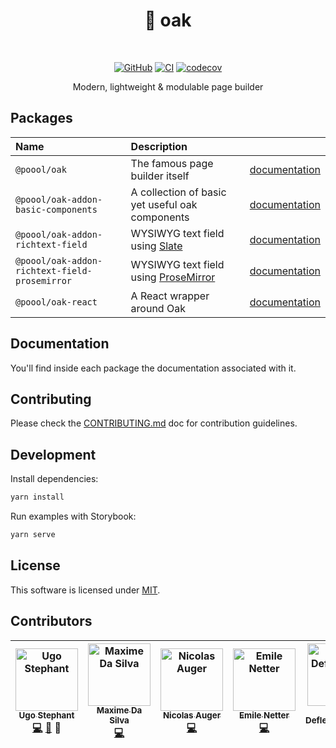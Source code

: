 <div align="center">

<h1>🌳 oak</h1>

<br />

[![GitHub](https://img.shields.io/github/license/p3ol/oak.svg)](https://github.com/p3ol/oak)
[![CI](https://github.com/p3ol/oak/workflows/CI/badge.svg)](https://github.com/p3ol/oak/actions)
[![codecov](https://codecov.io/gh/p3ol/oak/branch/master/graph/badge.svg)](https://codecov.io/gh/p3ol/oak)

<p>Modern, lightweight &amp; modulable page builder</p>
</div>

## Packages

| Name | Description | |
| :-- | :-- | :-- |
| `@poool/oak` | The famous page builder itself | [documentation](https://github.com/p3ol/oak/blob/master/packages/oak) |
| `@poool/oak-addon-basic-components` | A collection of basic yet useful oak components | [documentation](https://github.com/p3ol/oak/blob/master/packages/oak-addon-basic-components) |
| `@poool/oak-addon-richtext-field` | WYSIWYG text field using [Slate](https://github.com/ianstormtaylor/slate) | [documentation](https://github.com/p3ol/oak/blob/master/packages/oak-addon-richtext-field) |
| `@poool/oak-addon-richtext-field-prosemirror` | WYSIWYG text field using [ProseMirror](https://github.com/ProseMirror/prosemirror) | [documentation](https://github.com/p3ol/oak/blob/master/packages/oak-addon-richtext-field-prosemirror) |
| `@poool/oak-react` | A React wrapper around Oak | [documentation](https://github.com/p3ol/oak/blob/master/packages/oak-react) |

## Documentation

You'll find inside each package the documentation associated with it.

## Contributing

Please check the [CONTRIBUTING.md](https://github.com/p3ol/oak/blob/master/CONTRIBUTING.md) doc for contribution guidelines.

## Development

Install dependencies:

```bash
yarn install
```

Run examples with Storybook:

```bash
yarn serve
```

## License

This software is licensed under [MIT](https://github.com/p3ol/oak/blob/master/LICENSE).

## Contributors

<!-- Contributors START
Ugo_Stephant dackmin https://github.com/dackmin code doc tools
Maxime_Da_Silva maximedasilva https://github.com/maximedasilva code
Nicolas_Auger NicolasAuger https://github.com/NicolasAuger code
Emile_Netter emileNetter https://github.com/emileNetter code
Simon_Deflesschouwer defless https://github.com/defless code
Tyler_Escolano tyesc https://github.com/tyesc code
Contributors END -->
<!-- Contributors table START -->
| <img src="https://avatars.githubusercontent.com/dackmin?s=100" width="100" alt="Ugo Stephant" /><br />[<sub>Ugo Stephant</sub>](https://github.com/dackmin)<br />[💻](https://github.com/p3ol/oak/commits?author=dackmin) [📖](https://github.com/p3ol/oak/commits?author=dackmin) 🔧 | <img src="https://avatars.githubusercontent.com/maximedasilva?s=100" width="100" alt="Maxime Da Silva" /><br />[<sub>Maxime Da Silva</sub>](https://github.com/maximedasilva)<br />[💻](https://github.com/p3ol/oak/commits?author=maximedasilva) | <img src="https://avatars.githubusercontent.com/NicolasAuger?s=100" width="100" alt="Nicolas Auger" /><br />[<sub>Nicolas Auger</sub>](https://github.com/NicolasAuger)<br />[💻](https://github.com/p3ol/oak/commits?author=NicolasAuger) | <img src="https://avatars.githubusercontent.com/emileNetter?s=100" width="100" alt="Emile Netter" /><br />[<sub>Emile Netter</sub>](https://github.com/emileNetter)<br />[💻](https://github.com/p3ol/oak/commits?author=emileNetter) | <img src="https://avatars.githubusercontent.com/defless?s=100" width="100" alt="Simon Deflesschouwer" /><br />[<sub>Simon Deflesschouwer</sub>](https://github.com/defless)<br />[💻](https://github.com/p3ol/oak/commits?author=defless) | <img src="https://avatars.githubusercontent.com/tyesc?s=100" width="100" alt="Tyler Escolano" /><br />[<sub>Tyler Escolano</sub>](https://github.com/tyesc)<br />[💻](https://github.com/p3ol/oak/commits?author=tyesc) |
| :---: | :---: | :---: | :---: | :---: | :---: |
<!-- Contributors table END -->
